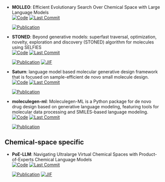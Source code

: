 



- **MOLLEO**: Efficient Evolutionary Search Over Chemical Space with Large Language Models  
    [![Code](https://img.shields.io/github/stars/zoom-wang112358/MOLLEO?style=for-the-badge&logo=github)](https://github.com/zoom-wang112358/MOLLEO) 
    [![Last Commit](https://img.shields.io/github/last-commit/zoom-wang112358/MOLLEO?style=for-the-badge&logo=github)](https://github.com/zoom-wang112358/MOLLEO) 

    [![Publication](https://img.shields.io/badge/Publication-Citations:0-blue?style=for-the-badge&logo=bookstack)](https://doi.org/10.48550/arXiv.2406.16976) 



- **STONED**: Beyond generative models: superfast traversal, optimization, novelty, exploration and discovery (STONED) algorithm for molecules using SELFIES  
    [![Code](https://img.shields.io/github/stars/aspuru-guzik-group/stoned-selfies?tab=readme-ov-file?style=for-the-badge&logo=github)](https://github.com/aspuru-guzik-group/stoned-selfies?tab=readme-ov-file) 
    [![Last Commit](https://img.shields.io/github/last-commit/aspuru-guzik-group/stoned-selfies?tab=readme-ov-file?style=for-the-badge&logo=github)](https://github.com/aspuru-guzik-group/stoned-selfies?tab=readme-ov-file) 

    [![Publication](https://img.shields.io/badge/Publication-Citations:85-blue?style=for-the-badge&logo=bookstack)](https://doi.org/10.1039/D1SC00231G) 
    [![JIF](https://img.shields.io/badge/Impact_Factor-7.60-purple?style=for-the-badge&logo=academia)](https://doi.org/10.1039/D1SC00231G)



- **Saturn**: language model based molecular generative design framework that is focused on sample-efficient de novo small molecule design.  
    [![Code](https://img.shields.io/github/stars/schwallergroup/saturn?style=for-the-badge&logo=github)](https://github.com/schwallergroup/saturn) 
    [![Last Commit](https://img.shields.io/github/last-commit/schwallergroup/saturn?style=for-the-badge&logo=github)](https://github.com/schwallergroup/saturn) 

    [![Publication](https://img.shields.io/badge/Publication-Citations:0-blue?style=for-the-badge&logo=bookstack)](https://doi.org/10.48550/arXiv.2405.17066) 



- **moleculegen-ml**: Moleculegen-ML is a Python package for de novo drug design based on generative language modeling, featuring tools for molecular data processing and SMILES-based language modeling.  
    [![Code](https://img.shields.io/github/stars/sanjaradylov/moleculegen-ml?style=for-the-badge&logo=github)](https://github.com/sanjaradylov/moleculegen-ml) 
    [![Last Commit](https://img.shields.io/github/last-commit/sanjaradylov/moleculegen-ml?style=for-the-badge&logo=github)](https://github.com/sanjaradylov/moleculegen-ml) 

    [![Publication](https://img.shields.io/badge/Publication-Citations:0-blue?style=for-the-badge&logo=bookstack)](https://doi.org/10.26434/chemrxiv.14700831) 


## **Chemical-space specific**


- **PoE-LLM**: Navigating Ultralarge Virtual Chemical Spaces with Product-of-Experts Chemical Language Models  
    [![Code](https://img.shields.io/github/stars/shuyana/poeclm?style=for-the-badge&logo=github)](https://github.com/shuyana/poeclm) 
    [![Last Commit](https://img.shields.io/github/last-commit/shuyana/poeclm?style=for-the-badge&logo=github)](https://github.com/shuyana/poeclm) 

    [![Publication](https://img.shields.io/badge/Publication-Citations:0-blue?style=for-the-badge&logo=bookstack)](https://doi.org/10.1021/acs.jcim.4c01214) 
    [![JIF](https://img.shields.io/badge/Impact_Factor-5.60-purple?style=for-the-badge&logo=academia)](https://doi.org/10.1021/acs.jcim.4c01214)



